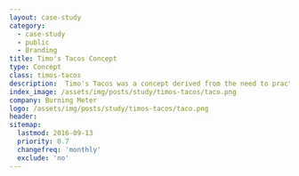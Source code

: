 ```yaml
---
layout: case-study
category:
  - case-study
  - public
  - Branding
title: Timo's Tacos Concept
type: Concept
class: timos-tacos
description:  Timo's Tacos was a concept derived from the need to practice a character style logo
index_image: /assets/img/posts/study/timos-tacos/taco.png
company: Burning Meter
logo: /assets/img/posts/study/timos-tacos/taco.png
header:
sitemap:
  lastmod: 2016-09-13
  priority: 0.7
  changefreq: 'monthly'
  exclude: 'no'
---
```

